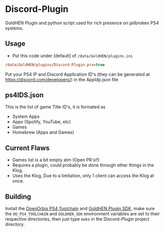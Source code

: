 # Discord-Plugin
GoldHEN Plugin and python script used for rich presence on jailbroken PS4 systems.

## Usage

* Put this code under [default] of `/data/GoldHEN/plugins.ini`
```ini
/data/GoldHEN/plugins/Discord-Plugin.prx=true
```

Put your PS4 IP and Discord Application ID's (they can be generated at https://discord.com/developers/) in the AppIdp.json file 


## ps4IDS.json
This is the list of game Title ID's, it is formated as
* System Apps
* Apps (Spotify, YouTube, etc)
* Games
* Homebrew (Apps and Games)

## Current Flaws
* Games list is a bit empty atm (Open PR's!!)
* Requires a plugin, could probably be done through other things in the Klog.
* Uses the Klog, Due to a limitation, only 1 client can access the Klog at once.


## Building

Install the [OpenOrbis PS4 Toolchain](https://github.com/OpenOrbis/OpenOrbis-PS4-Toolchain) and [GoldHEN Plugin SDK](https://github.com/GoldHEN/GoldHEN_Plugins_SDK), make sure the `OO_PS4_TOOLCHAIN` and `GOLDHEN_SDK` environment variables are set to their respective directories, then just type `make` in the Discord-Plugin project directory.

